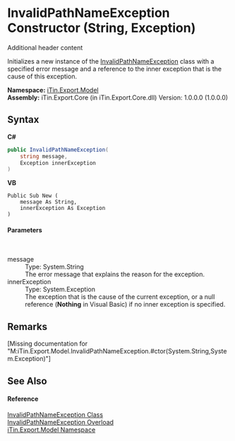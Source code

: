 # InvalidPathNameException Constructor (String, Exception)
Additional header content 

Initializes a new instance of the <a href="T_iTin_Export_Model_InvalidPathNameException">InvalidPathNameException</a> class with a specified error message and a reference to the inner exception that is the cause of this exception.

**Namespace:**&nbsp;<a href="N_iTin_Export_Model">iTin.Export.Model</a><br />**Assembly:**&nbsp;iTin.Export.Core (in iTin.Export.Core.dll) Version: 1.0.0.0 (1.0.0.0)

## Syntax

**C#**<br />
``` C#
public InvalidPathNameException(
	string message,
	Exception innerException
)
```

**VB**<br />
``` VB
Public Sub New ( 
	message As String,
	innerException As Exception
)
```


#### Parameters
&nbsp;<dl><dt>message</dt><dd>Type: System.String<br />The error message that explains the reason for the exception.</dd><dt>innerException</dt><dd>Type: System.Exception<br />The exception that is the cause of the current exception, or a null reference (<strong>Nothing</strong> in Visual Basic) if no inner exception is specified.</dd></dl>

## Remarks
\[Missing <remarks> documentation for "M:iTin.Export.Model.InvalidPathNameException.#ctor(System.String,System.Exception)"\]

## See Also


#### Reference
<a href="T_iTin_Export_Model_InvalidPathNameException">InvalidPathNameException Class</a><br /><a href="Overload_iTin_Export_Model_InvalidPathNameException__ctor">InvalidPathNameException Overload</a><br /><a href="N_iTin_Export_Model">iTin.Export.Model Namespace</a><br />